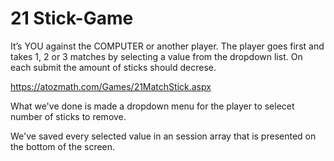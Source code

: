 # 21 Stick-Game

It’s YOU against the COMPUTER or another player.
The player goes first and takes 1, 2 or 3 matches by selecting a value from the dropdown list. On each submit the amount of sticks should decrese.

https://atozmath.com/Games/21MatchStick.aspx

What we've done is made a dropdown menu for the player to selecet number of sticks to remove.

We've saved every selected value in an session array that is presented on the bottom of the screen.